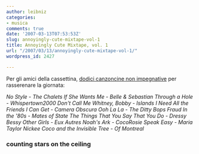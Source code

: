 ```yaml
---
author: leibniz
categories:
- musica
comments: true
date: '2007-03-13T07:53:53Z'
slug: annoyingly-cute-mixtape-vol-1
title: Annoyingly Cute Mixtape, vol. 1
url: "/2007/03/13/annoyingly-cute-mixtape-vol-1/"
wordpress_id: 2427

---
```

Per gli amici della cassettina, [dodici canzoncine non impegnative](https://countingstarsontheceiling.blogspot.com/2007/03/mixtape-annoyingly-cute.html) per rasserenare la giornata:

_No Style - The Chalets
If She Wants Me - Belle & Sebastian
Through a Hole - Whispertown2000
Don't Call Me Whitney, Bobby - Islands
I Need All the Friends I Can Get - Camera Obscura
Ooh La La - The Ditty Bops
Fraud In the '80s - Mates of State
The Things That You Say That You Do - Dressy Bessy
Other Girls - Eux Autres
Noah's Ark - CocoRosie
Speak Easy - Maria Taylor
Nickee Coco and the Invisible Tree - Of Montreal_


### counting stars on the ceiling
